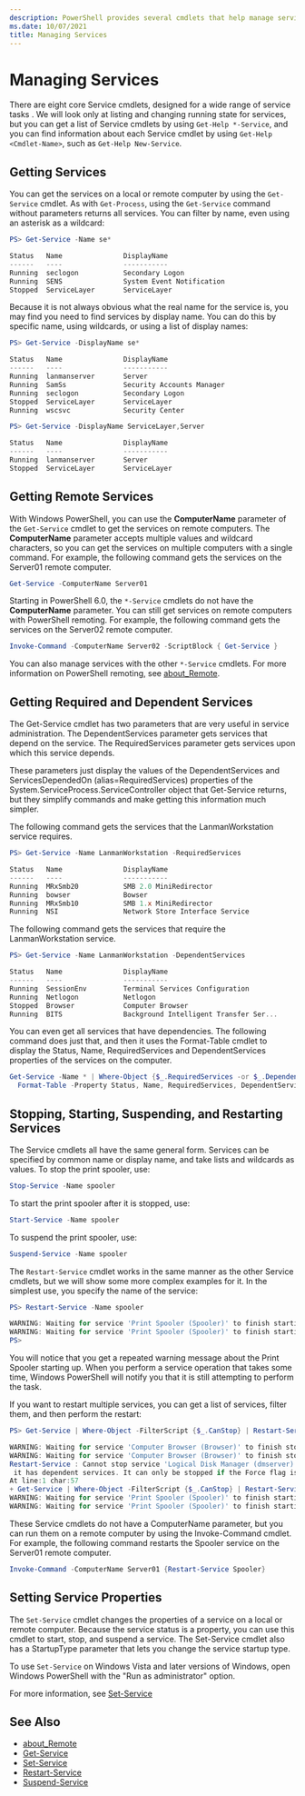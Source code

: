 ```yaml
---
description: PowerShell provides several cmdlets that help manage services on local and remote computers.
ms.date: 10/07/2021
title: Managing Services
---
```

# Managing Services

There are eight core Service cmdlets, designed for a wide range of service tasks . We will look
only at listing and changing running state for services, but you can get a list of Service cmdlets
by using `Get-Help *-Service`, and you can find information about each Service cmdlet by using
`Get-Help <Cmdlet-Name>`, such as `Get-Help New-Service`.

## Getting Services

You can get the services on a local or remote computer by using the `Get-Service` cmdlet. As with
`Get-Process`, using the `Get-Service` command without parameters returns all services. You can
filter by name, even using an asterisk as a wildcard:

```powershell
PS> Get-Service -Name se*

Status   Name               DisplayName
------   ----               -----------
Running  seclogon           Secondary Logon
Running  SENS               System Event Notification
Stopped  ServiceLayer       ServiceLayer
```

Because it is not always obvious what the real name for the service is, you may find you need to
find services by display name. You can do this by specific name, using wildcards, or using a list
of display names:

```powershell
PS> Get-Service -DisplayName se*

Status   Name               DisplayName
------   ----               -----------
Running  lanmanserver       Server
Running  SamSs              Security Accounts Manager
Running  seclogon           Secondary Logon
Stopped  ServiceLayer       ServiceLayer
Running  wscsvc             Security Center

PS> Get-Service -DisplayName ServiceLayer,Server

Status   Name               DisplayName
------   ----               -----------
Running  lanmanserver       Server
Stopped  ServiceLayer       ServiceLayer
```

## Getting Remote Services

With Windows PowerShell, you can use the **ComputerName** parameter of the `Get-Service` cmdlet to
get the services on remote computers. The **ComputerName** parameter accepts multiple values and
wildcard characters, so you can get the services on multiple computers with a single command. For
example, the following command gets the services on the Server01 remote computer.

```powershell
Get-Service -ComputerName Server01
```

Starting in PowerShell 6.0, the `*-Service` cmdlets do not have the **ComputerName** parameter. You
can still get services on remote computers with PowerShell remoting. For example, the following
command gets the services on the Server02 remote computer.

```powershell
Invoke-Command -ComputerName Server02 -ScriptBlock { Get-Service }
```

You can also manage services with the other `*-Service` cmdlets. For more information on PowerShell
remoting, see [about_Remote](/powershell/module/Microsoft.PowerShell.Core/about/about_Remote).

## Getting Required and Dependent Services

The Get-Service cmdlet has two parameters that are very useful in service administration. The
DependentServices parameter gets services that depend on the service. The RequiredServices
parameter gets services upon which this service depends.

These parameters just display the values of the DependentServices and ServicesDependedOn
(alias=RequiredServices) properties of the System.ServiceProcess.ServiceController object that
Get-Service returns, but they simplify commands and make getting this information much simpler.

The following command gets the services that the LanmanWorkstation service requires.

```powershell
PS> Get-Service -Name LanmanWorkstation -RequiredServices

Status   Name               DisplayName
------   ----               -----------
Running  MRxSmb20           SMB 2.0 MiniRedirector
Running  bowser             Bowser
Running  MRxSmb10           SMB 1.x MiniRedirector
Running  NSI                Network Store Interface Service
```

The following command gets the services that require the LanmanWorkstation service.

```powershell
PS> Get-Service -Name LanmanWorkstation -DependentServices

Status   Name               DisplayName
------   ----               -----------
Running  SessionEnv         Terminal Services Configuration
Running  Netlogon           Netlogon
Stopped  Browser            Computer Browser
Running  BITS               Background Intelligent Transfer Ser...
```

You can even get all services that have dependencies. The following command does just that, and
then it uses the Format-Table cmdlet to display the Status, Name, RequiredServices and
DependentServices properties of the services on the computer.

```powershell
Get-Service -Name * | Where-Object {$_.RequiredServices -or $_.DependentServices} |
  Format-Table -Property Status, Name, RequiredServices, DependentServices -auto
```

## Stopping, Starting, Suspending, and Restarting Services

The Service cmdlets all have the same general form. Services can be specified by common name or
display name, and take lists and wildcards as values. To stop the print spooler, use:

```powershell
Stop-Service -Name spooler
```

To start the print spooler after it is stopped, use:

```powershell
Start-Service -Name spooler
```

To suspend the print spooler, use:

```powershell
Suspend-Service -Name spooler
```

The `Restart-Service` cmdlet works in the same manner as the other Service cmdlets, but we will
show some more complex examples for it. In the simplest use, you specify the name of the service:

```powershell
PS> Restart-Service -Name spooler

WARNING: Waiting for service 'Print Spooler (Spooler)' to finish starting...
WARNING: Waiting for service 'Print Spooler (Spooler)' to finish starting...
PS>
```

You will notice that you get a repeated warning message about the Print Spooler starting up. When
you perform a service operation that takes some time, Windows PowerShell will notify you that it is
still attempting to perform the task.

If you want to restart multiple services, you can get a list of services, filter them, and then
perform the restart:

```powershell
PS> Get-Service | Where-Object -FilterScript {$_.CanStop} | Restart-Service

WARNING: Waiting for service 'Computer Browser (Browser)' to finish stopping...
WARNING: Waiting for service 'Computer Browser (Browser)' to finish stopping...
Restart-Service : Cannot stop service 'Logical Disk Manager (dmserver)' because
 it has dependent services. It can only be stopped if the Force flag is set.
At line:1 char:57
+ Get-Service | Where-Object -FilterScript {$_.CanStop} | Restart-Service <<<<
WARNING: Waiting for service 'Print Spooler (Spooler)' to finish starting...
WARNING: Waiting for service 'Print Spooler (Spooler)' to finish starting...
```

These Service cmdlets do not have a ComputerName parameter, but you can run them on a remote
computer by using the Invoke-Command cmdlet. For example, the following command restarts the
Spooler service on the Server01 remote computer.

```powershell
Invoke-Command -ComputerName Server01 {Restart-Service Spooler}
```

## Setting Service Properties

The `Set-Service` cmdlet changes the properties of a service on a local or remote computer. Because
the service status is a property, you can use this cmdlet to start, stop, and suspend a service.
The Set-Service cmdlet also has a StartupType parameter that lets you change the service startup
type.

To use `Set-Service` on Windows Vista and later versions of Windows, open Windows PowerShell with
the "Run as administrator" option.

For more information, see [Set-Service](/powershell/module/Microsoft.PowerShell.Management/set-service)

## See Also

- [about_Remote](/powershell/module/Microsoft.PowerShell.Core/about/about_Remote)
- [Get-Service](/powershell/module/Microsoft.PowerShell.Management/get-service)
- [Set-Service](/powershell/module/Microsoft.PowerShell.Management/set-service)
- [Restart-Service](/powershell/module/Microsoft.PowerShell.Management/restart-service)
- [Suspend-Service](/powershell/module/Microsoft.PowerShell.Management/suspend-service)

